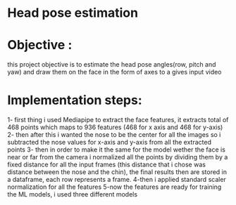 # Head pose estimation
# Objective :
this project objective is to estimate the head pose angles(row, pitch and yaw) and draw them on the face in the form of axes to a gives input video
# Implementation steps:
1- first thing i used Mediapipe to extract the face features, it extracts total of 468 points which maps to 936 features (468 for x axis and 468 for y-axis) 
2- then after this i wanted the nose to be the center for all the images so i subtracted the nose values for x-axis and y-axis from all the extracted points
3- then in order to make it the same for the model wether the face is near or far from the camera i normalized all the points by dividing them by a fixed distance for all the input frames (this distance that i chose was distance between the nose and the chin), the final results then are stored in a dataframe, each row represents a frame.
4-then i applied standard scaler normalization for all the features 
5-now the features are ready for training the ML models, i used three different models 

